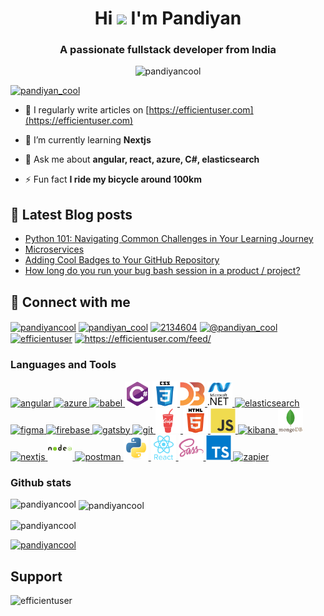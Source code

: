 <h1 align="center">Hi <img src="https://media.giphy.com/media/hvRJCLFzcasrR4ia7z/giphy.gif" width="5%"> I'm Pandiyan</h1>
<h3 align="center">A passionate fullstack developer from India</h3>

<p align="center"> <img src="https://komarev.com/ghpvc/?username=pandiyancool&label=Profile%20views&color=0e75b6&style=flat" alt="pandiyancool" /> </p>


<p align="left"> <a href="https://twitter.com/pandiyan_cool" target="blank"><img src="https://img.shields.io/twitter/follow/pandiyan_cool?logo=twitter&style=for-the-badge" alt="pandiyan_cool" /></a> </p>

- 📝 I regularly write articles on [https://efficientuser.com](https://efficientuser.com)

- 🌱 I’m currently learning **Nextjs**

- 💬 Ask me about **angular, react, azure, C#, elasticsearch**

- ⚡ Fun fact **I ride my bicycle around 100km**

## 📕 Latest Blog posts
<!-- BLOG-POST-LIST:START -->
- [Python 101: Navigating Common Challenges in Your Learning Journey](https://efficientuser.com/2023/01/28/python-101-navigating-common-challenges-in-your-learning-journey/)
- [Microservices](https://dev.to/pandiyancool/microservices-2den)
- [Adding Cool Badges to Your GitHub Repository](https://dev.to/pandiyancool/adding-cool-badges-to-your-github-repository-4f32)
- [How long do you run your bug bash session in a product / project?](https://dev.to/pandiyancool/how-long-do-you-run-your-bug-bash-session-in-a-product-project-22mn)
<!-- BLOG-POST-LIST:END -->

##  📧 Connect with me
<p align="left">
<a href="https://dev.to/pandiyancool" target="blank"><img align="center" src="https://raw.githubusercontent.com/rahuldkjain/github-profile-readme-generator/master/src/images/icons/Social/devto.svg" alt="pandiyancool" height="30" width="40" /></a>
<a href="https://twitter.com/pandiyan_cool" target="blank"><img align="center" src="https://raw.githubusercontent.com/rahuldkjain/github-profile-readme-generator/master/src/images/icons/Social/twitter.svg" alt="pandiyan_cool" height="30" width="40" /></a>
<a href="https://stackoverflow.com/users/2134604" target="blank"><img align="center" src="https://raw.githubusercontent.com/rahuldkjain/github-profile-readme-generator/master/src/images/icons/Social/stack-overflow.svg" alt="2134604" height="30" width="40" /></a>
<a href="https://medium.com/@pandiyan_cool" target="blank"><img align="center" src="https://raw.githubusercontent.com/rahuldkjain/github-profile-readme-generator/master/src/images/icons/Social/medium.svg" alt="@pandiyan_cool" height="30" width="40" /></a>
<a href="https://www.youtube.com/c/efficientuser" target="blank"><img align="center" src="https://raw.githubusercontent.com/rahuldkjain/github-profile-readme-generator/master/src/images/icons/Social/youtube.svg" alt="efficientuser" height="30" width="40" /></a>
<a href="https://efficientuser.com/feed/" target="blank"><img align="center" src="https://raw.githubusercontent.com/rahuldkjain/github-profile-readme-generator/master/src/images/icons/Social/rss.svg" alt="https://efficientuser.com/feed/" height="30" width="40" /></a>
</p>

### Languages and Tools
<p align="left"> <a href="https://angular.io" target="_blank" rel="noreferrer"> <img src="https://angular.io/assets/images/logos/angular/angular.svg" alt="angular" width="40" height="40"/> </a> <a href="https://azure.microsoft.com/en-in/" target="_blank" rel="noreferrer"> <img src="https://www.vectorlogo.zone/logos/microsoft_azure/microsoft_azure-icon.svg" alt="azure" width="40" height="40"/> </a> <a href="https://babeljs.io/" target="_blank" rel="noreferrer"> <img src="https://www.vectorlogo.zone/logos/babeljs/babeljs-icon.svg" alt="babel" width="40" height="40"/> </a> <a href="https://www.w3schools.com/cs/" target="_blank" rel="noreferrer"> <img src="https://raw.githubusercontent.com/devicons/devicon/master/icons/csharp/csharp-original.svg" alt="csharp" width="40" height="40"/> </a> <a href="https://www.w3schools.com/css/" target="_blank" rel="noreferrer"> <img src="https://raw.githubusercontent.com/devicons/devicon/master/icons/css3/css3-original-wordmark.svg" alt="css3" width="40" height="40"/> </a> <a href="https://d3js.org/" target="_blank" rel="noreferrer"> <img src="https://raw.githubusercontent.com/devicons/devicon/master/icons/d3js/d3js-original.svg" alt="d3js" width="40" height="40"/> </a> <a href="https://dotnet.microsoft.com/" target="_blank" rel="noreferrer"> <img src="https://raw.githubusercontent.com/devicons/devicon/master/icons/dot-net/dot-net-original-wordmark.svg" alt="dotnet" width="40" height="40"/> </a> <a href="https://www.elastic.co" target="_blank" rel="noreferrer"> <img src="https://www.vectorlogo.zone/logos/elastic/elastic-icon.svg" alt="elasticsearch" width="40" height="40"/> </a> <a href="https://www.figma.com/" target="_blank" rel="noreferrer"> <img src="https://www.vectorlogo.zone/logos/figma/figma-icon.svg" alt="figma" width="40" height="40"/> </a> <a href="https://firebase.google.com/" target="_blank" rel="noreferrer"> <img src="https://www.vectorlogo.zone/logos/firebase/firebase-icon.svg" alt="firebase" width="40" height="40"/> </a> <a href="https://www.gatsbyjs.com/" target="_blank" rel="noreferrer"> <img src="https://www.vectorlogo.zone/logos/gatsbyjs/gatsbyjs-icon.svg" alt="gatsby" width="40" height="40"/> </a> <a href="https://git-scm.com/" target="_blank" rel="noreferrer"> <img src="https://www.vectorlogo.zone/logos/git-scm/git-scm-icon.svg" alt="git" width="40" height="40"/> </a> <a href="https://gulpjs.com" target="_blank" rel="noreferrer"> <img src="https://raw.githubusercontent.com/devicons/devicon/master/icons/gulp/gulp-plain.svg" alt="gulp" width="40" height="40"/> </a> <a href="https://www.w3.org/html/" target="_blank" rel="noreferrer"> <img src="https://raw.githubusercontent.com/devicons/devicon/master/icons/html5/html5-original-wordmark.svg" alt="html5" width="40" height="40"/> </a> <a href="https://developer.mozilla.org/en-US/docs/Web/JavaScript" target="_blank" rel="noreferrer"> <img src="https://raw.githubusercontent.com/devicons/devicon/master/icons/javascript/javascript-original.svg" alt="javascript" width="40" height="40"/> </a> <a href="https://www.elastic.co/kibana" target="_blank" rel="noreferrer"> <img src="https://www.vectorlogo.zone/logos/elasticco_kibana/elasticco_kibana-icon.svg" alt="kibana" width="40" height="40"/> </a> <a href="https://www.mongodb.com/" target="_blank" rel="noreferrer"> <img src="https://raw.githubusercontent.com/devicons/devicon/master/icons/mongodb/mongodb-original-wordmark.svg" alt="mongodb" width="40" height="40"/> </a> <a href="https://nextjs.org/" target="_blank" rel="noreferrer"> <img src="https://cdn.worldvectorlogo.com/logos/nextjs-2.svg" alt="nextjs" width="40" height="40"/> </a> <a href="https://nodejs.org" target="_blank" rel="noreferrer"> <img src="https://raw.githubusercontent.com/devicons/devicon/master/icons/nodejs/nodejs-original-wordmark.svg" alt="nodejs" width="40" height="40"/> </a> <a href="https://postman.com" target="_blank" rel="noreferrer"> <img src="https://www.vectorlogo.zone/logos/getpostman/getpostman-icon.svg" alt="postman" width="40" height="40"/> </a> <a href="https://www.python.org" target="_blank" rel="noreferrer"> <img src="https://raw.githubusercontent.com/devicons/devicon/master/icons/python/python-original.svg" alt="python" width="40" height="40"/> </a> <a href="https://reactjs.org/" target="_blank" rel="noreferrer"> <img src="https://raw.githubusercontent.com/devicons/devicon/master/icons/react/react-original-wordmark.svg" alt="react" width="40" height="40"/> </a> <a href="https://sass-lang.com" target="_blank" rel="noreferrer"> <img src="https://raw.githubusercontent.com/devicons/devicon/master/icons/sass/sass-original.svg" alt="sass" width="40" height="40"/> </a> <a href="https://www.typescriptlang.org/" target="_blank" rel="noreferrer"> <img src="https://raw.githubusercontent.com/devicons/devicon/master/icons/typescript/typescript-original.svg" alt="typescript" width="40" height="40"/> </a> <a href="https://zapier.com" target="_blank" rel="noreferrer"> <img src="https://www.vectorlogo.zone/logos/zapier/zapier-icon.svg" alt="zapier" width="40" height="40"/> </a> </p>

### Github stats
<p><img align="left" src="https://github-readme-stats.vercel.app/api/top-langs?username=pandiyancool&show_icons=true&locale=en&layout=compact" alt="pandiyancool" /></p>

<p>&nbsp;<img align="center" src="https://github-readme-stats.vercel.app/api?username=pandiyancool&show_icons=true&locale=en" alt="pandiyancool" /></p>

<p><img align="center" src="https://github-readme-streak-stats.herokuapp.com/?user=pandiyancool&" alt="pandiyancool" /></p>

<p align="left"> <a href="https://github.com/ryo-ma/github-profile-trophy"><img src="https://github-profile-trophy.vercel.app/?username=pandiyancool" alt="pandiyancool" /></a> </p>


## Support
<p><a href="https://www.buymeacoffee.com/efficientuser"> <img align="left" src="https://cdn.buymeacoffee.com/buttons/v2/default-yellow.png" height="50" width="210" alt="efficientuser" /></a></p><br><br>
